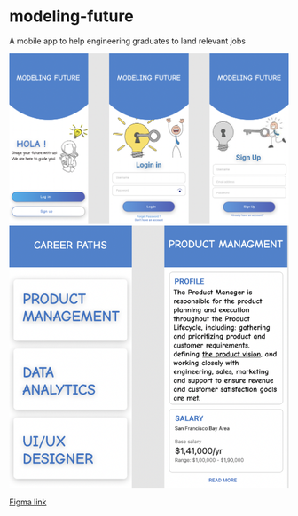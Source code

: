 # modeling-future

A mobile app to help engineering graduates to land relevant jobs

![screen1,2,3](Screenshot1.png)
![screen4,5](Screenshot2.png)

[Figma link](https://www.figma.com/file/o4p1B1HpPgwoFia9io8w2C/Education-(Community)?node-id=0%3A1&t=QpzBHMaRX2yk7zlR-1)

